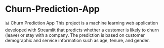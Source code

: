 # Churn-Prediction-App
📊 Churn Prediction App  This project is a machine learning web application developed with Streamlit that predicts whether a customer is likely to churn (leave) or stay with a company. The prediction is based on customer demographic and service information such as age, tenure, and gender.
